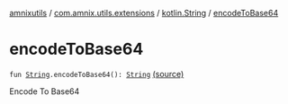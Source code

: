 [amnixutils](../../index.md) / [com.amnix.utils.extensions](../index.md) / [kotlin.String](index.md) / [encodeToBase64](./encode-to-base64.md)

# encodeToBase64

`fun `[`String`](https://kotlinlang.org/api/latest/jvm/stdlib/kotlin/-string/index.html)`.encodeToBase64(): `[`String`](https://kotlinlang.org/api/latest/jvm/stdlib/kotlin/-string/index.html) [(source)](https://github.com/AmniX/amnixUtils/tree/master/amnixutils/src/main/java/com/amnix/utils/extensions/StringsExtension.kt#L71)

Encode To Base64

